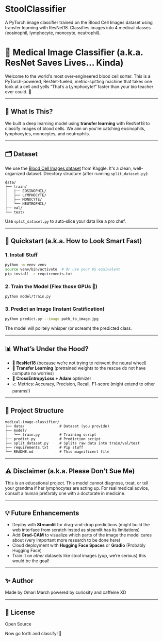 # StoolClassifier
A PyTorch image classifier trained on the Blood Cell Images dataset using transfer learning with ResNet18. Classifies images into 4 medical classes (eosinophil, lymphocyte, monocyte, neutrophil). 
# 🧬 Medical Image Classifier (a.k.a. ResNet Saves Lives... Kinda)

Welcome to the world's most over-engineered blood cell sorter. This is a PyTorch-powered, ResNet-fueled, metric-spitting machine that takes one look at a cell and yells “That’s a Lymphocyte!” faster than your bio teacher ever could. 🧪

---

## 🧠 What Is This?

We built a deep learning model using **transfer learning** with ResNet18 to classify images of blood cells. We aim on you're catching eosinophils, lymphocytes, monocytes, and neutrophils.

---

## 🗂️ Dataset

We use the [Blood Cell Images dataset](https://www.kaggle.com/datasets/paultimothymooney/blood-cells) from Kaggle. It's a clean, well-organized dataset.
Directory structure (after running `split_dataset.py`):

```
data/
├── train/
│   ├── EOSINOPHIL/
│   ├── LYMPHOCYTE/
│   ├── MONOCYTE/
│   └── NEUTROPHIL/
├── val/
└── test/
```

Use `split_dataset.py` to auto-slice your data like a pro chef.

---

## 🚀 Quickstart (a.k.a. How to Look Smart Fast)

### 1. Install Stuff
```bash
python -m venv venv
source venv/bin/activate  # Or use your OS equivalent
pip install -r requirements.txt
```

### 2. Train the Model (Flex those GPUs 💪)
```bash
python model/train.py
```

### 3. Predict an Image (Instant Gratification)
```bash
python predict.py --image path_to_image.jpg
```

The model will politely whisper (or scream) the predicted class.

---

## 📊 What’s Under the Hood?

- 🧠 **ResNet18** (because we’re not trying to reinvent the neural wheel)
- 🔁 **Transfer Learning** (pretrained weights to the rescue do not have compute no worries)
- 🎯 **CrossEntropyLoss + Adam** optimizer
- 📈 Metrics: Accuracy, Precision, Recall, F1-score (might extend to other params!)

---

## 📁 Project Structure

```
medical-image-classifier/
├── data/                # Dataset (you provide)
├── model/
│   └── train.py         # Training script
├── predict.py           # Prediction script
├── split_dataset.py     # Splits raw data into train/val/test
├── requirements.txt     # Pip stuff
└── README.md            # This magnificent file
```

---

## ⚠️ Disclaimer (a.k.a. Please Don’t Sue Me)

This is an educational project. This model cannot diagnose, treat, or tell your grandma if her lymphocytes are acting up. For real medical advice, consult a human prefarbly one with a doctorate in medicine.

---

## 💡 Future Enhancements

- Deploy with **Streamlit** for drag-and-drop predictions (might build the web interface from scratch insted as steamlit has its limitations)
- Add **Grad-CAM** to visualize which parts of the image the model cares about (very important more research to be done here)
- Cloud deployment with **Hugging Face Spaces** or **Gradio** (Probably Hugging Face)
- Train it on *other* datasets like stool images (yup, we’re serious) this would be the goal!

---

## ✨ Author

Made by Omari March powered by curiosity and caffeine XD

---

## 📜 License

Open Source

Now go forth and classify! 🔬
